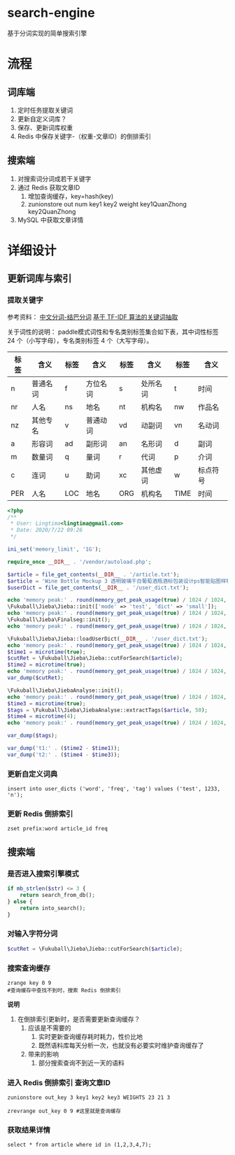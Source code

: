 # search-engine
基于分词实现的简单搜索引擎

# 流程

## 词库端
1. 定时任务提取关键词
2. 更新自定义词库？
3. 保存、更新词库权重
4. Redis 中保存关键字-（权重-文章ID）的倒排索引

## 搜索端
1. 对搜索词分词成若干关键字
2. 通过 Redis 获取文章ID
	1. 增加查询缓存，key=hash(key)
	2. zunionstore out num key1 key2 weight key1QuanZhong key2QuanZhong
3. MySQL 中获取文章详情


# 详细设计
## 更新词库与索引

### 提取关键字
参考资料：
[中文分词-结巴分词](https://github.com/fxsjy/jieba)
[基于 TF-IDF 算法的关键词抽取](https://github.com/fxsjy/jieba#%E5%9F%BA%E4%BA%8E-tf-idf-%E7%AE%97%E6%B3%95%E7%9A%84%E5%85%B3%E9%94%AE%E8%AF%8D%E6%8A%BD%E5%8F%96)
[]()

关于词性的说明：
paddle模式词性和专名类别标签集合如下表，其中词性标签 24 个（小写字母），专名类别标签 4 个（大写字母）。

| 标签 | 含义     | 标签 | 含义     | 标签 | 含义     | 标签 | 含义     |
| ---- | -------- | ---- | -------- | ---- | -------- | ---- | -------- |
| n    | 普通名词 | f    | 方位名词 | s    | 处所名词 | t    | 时间     |
| nr   | 人名     | ns   | 地名     | nt   | 机构名   | nw   | 作品名   |
| nz   | 其他专名 | v    | 普通动词 | vd   | 动副词   | vn   | 名动词   |
| a    | 形容词   | ad   | 副形词   | an   | 名形词   | d    | 副词     |
| m    | 数量词   | q    | 量词     | r    | 代词     | p    | 介词     |
| c    | 连词     | u    | 助词     | xc   | 其他虚词 | w    | 标点符号 |
| PER  | 人名     | LOC  | 地名     | ORG  | 机构名   | TIME | 时间     |


```php
<?php
/**
 * User: Lingtima<lingtima@gmail.com>
 * Date: 2020/7/22 09:26
 */

ini_set('memory_limit', '1G');

require_once __DIR__ . '/vendor/autoload.php';

$article = file_get_contents(__DIR__ . '/article.txt');
$article = 'Wine Bottle Mockup 3 透明玻璃干白葡萄酒瓶酒标包装设计ps智能贴图样机素材mockup模板';
$userDict = file_get_contents(__DIR__ . '/user_dict.txt');

echo 'memory peak:' . round(memory_get_peak_usage(true) / 1024 / 1024, 2) . "MB\r\n";
\Fukuball\Jieba\Jieba::init(['mode' => 'test', 'dict' => 'small']);
echo 'memory peak:' . round(memory_get_peak_usage(true) / 1024 / 1024, 2) . "MB\r\n";
\Fukuball\Jieba\Finalseg::init();
echo 'memory peak:' . round(memory_get_peak_usage(true) / 1024 / 1024, 2) . "MB\r\n";

\Fukuball\Jieba\Jieba::loadUserDict(__DIR__ . '/user_dict.txt');
echo 'memory peak:' . round(memory_get_peak_usage(true) / 1024 / 1024, 2) . "MB\r\n";
$time1 = microtime(true);
$cutRet = \Fukuball\Jieba\Jieba::cutForSearch($article);
$time2 = microtime(true);
echo 'memory peak:' . round(memory_get_peak_usage(true) / 1024 / 1024, 2) . "MB\r\n";
var_dump($cutRet);

\Fukuball\Jieba\JiebaAnalyse::init();
echo 'memory peak:' . round(memory_get_peak_usage(true) / 1024 / 1024, 2) . "MB\r\n";
$time3 = microtime(true);
$tags = \Fukuball\Jieba\JiebaAnalyse::extractTags($article, 50);
$time4 = microtime(4);
echo 'memory peak:' . round(memory_get_peak_usage(true) / 1024 / 1024, 2) . "MB\r\n";

var_dump($tags);

var_dump('t1:' . ($time2 - $time1));
var_dump('t2:' . ($time4 - $time3));
```

### 更新自定义词典
```mysql
insert into user_dicts ('word', 'freq', 'tag') values ('test', 1233, 'n');
```

### 更新 Redis 倒排索引
```redis
zset prefix:word article_id freq
```

## 搜索端
### 是否进入搜索引擎模式
```php
if mb_strlen($str) <= 3 {
	return search_from_db();
} else {
	return into_search();
}
```
### 对输入字符分词
```php
$cutRet = \Fukuball\Jieba\Jieba::cutForSearch($article);
```
### 搜索查询缓存
```redis
zrange key 0 9
#查询缓存中查找不到时，搜索 Redis 倒排索引
```

**说明**
1. 在倒排索引更新时，是否需要更新查询缓存？
	1. 应该是不需要的
		1. 实时更新查询缓存耗时耗力，性价比地
		2. 既然语料库每天分析一次，也就没有必要实时维护查询缓存了
	2. 带来的影响
		1. 部分搜索查询不到近一天的语料
### 进入 Redis 倒排索引 查询文章ID
```redis
zunionstore out_key 3 key1 key2 key3 WEIGHTS 23 21 3

zrevrange out_key 0 9 #这里就是查询缓存
```
### 获取结果详情
```mysql
select * from article where id in (1,2,3,4,7);
```
